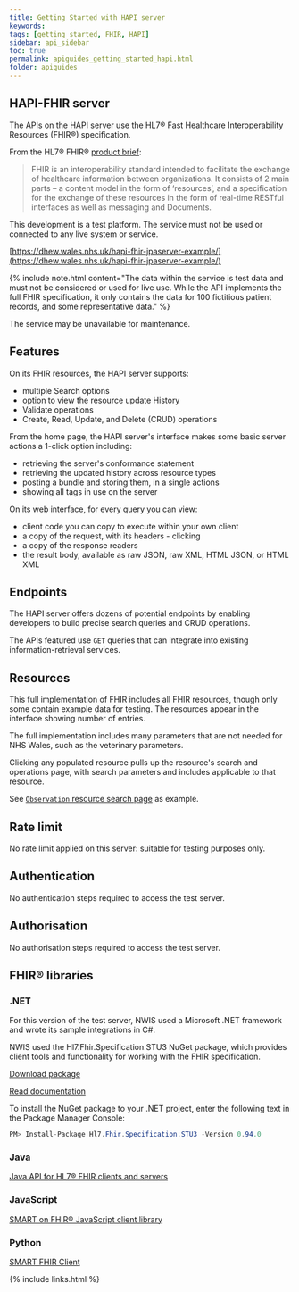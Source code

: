 ```yaml
---
title: Getting Started with HAPI server
keywords: 
tags: [getting_started, FHIR, HAPI]
sidebar: api_sidebar
toc: true
permalink: apiguides_getting_started_hapi.html
folder: apiguides
---
```


## HAPI-FHIR server

The APIs on the HAPI server use the HL7® Fast Healthcare Interoperability Resources (FHIR®) specification. 

From the HL7® FHIR® [product brief](https://www.hl7.org/implement/standards/product_brief.cfm?product_id=491):

> FHIR is an interoperability standard intended to facilitate the exchange of healthcare information between organizations. It consists of 2 main parts – a content model in the form of ‘resources’, and a specification for the exchange of these resources in the form of real-time RESTful interfaces as well as messaging and Documents.


This development is a test platform. The service must not be used or connected to any live system or service. 

[https://dhew.wales.nhs.uk/hapi-fhir-jpaserver-example/](https://dhew.wales.nhs.uk/hapi-fhir-jpaserver-example/)
 
{% include note.html content="The data within the service is test data and must not be considered or used for live use. While the API implements the full FHIR specification, it only contains the data for 100 fictitious patient records, and some representative data." %}

The service may be unavailable for maintenance.

## Features

On its FHIR resources, the HAPI server supports:

* multiple Search options
* option to view the resource update History 
* Validate operations
* Create, Read, Update, and Delete (CRUD) operations

From the home page, the HAPI server's interface makes some basic server actions a 1-click option including:

* retrieving the server's conformance statement
* retrieving the updated history across resource types
* posting a bundle and storing them, in a single actions
* showing all tags in use on the server

On its web interface, for every query you can view:

* client code you can copy to execute within your own client
* a copy of the request, with its headers - clicking 
* a copy of the response readers
* the result body, available as raw JSON, raw XML, HTML JSON, or HTML XML

## Endpoints

The HAPI server offers dozens of potential endpoints by enabling developers to build precise search queries and CRUD operations. 

The APIs featured use `GET` queries that can integrate into existing information-retrieval services. 

## Resources

This full implementation of FHIR includes all FHIR resources, though only some contain example data for testing. The resources appear in the interface showing number of entries.

The full implementation includes many parameters that are not needed for NHS Wales, such as the veterinary parameters.

Clicking any populated resource pulls up the resource's search and operations page, with search parameters and includes applicable to that resource.

See [`Observation` resource search page](https://dhew.wales.nhs.uk/hapi-fhir-jpaserver-example/resource?serverId=home&pretty=true&resource=Observation) as example. 

## Rate limit

No rate limit applied on this server: suitable for testing purposes only.

## Authentication  

No authentication steps required to access the test server.

## Authorisation

No authorisation steps required to access the test server.

## FHIR® libraries

### .NET
For this version of the test server, NWIS used a Microsoft .NET framework and wrote its sample integrations in C#. 

NWIS used the Hl7.Fhir.Specification.STU3 NuGet package, which provides client tools and functionality for working with the FHIR specification.

[Download package](http://ewoutkramer.github.io/fhir-net-api/)

[Read documentation](http://docs.simplifier.net/fhirnetapi/index.html)

To install the NuGet package to your .NET project, enter the following text in the Package Manager Console: 

````cs
PM> Install-Package Hl7.Fhir.Specification.STU3 -Version 0.94.0
````  

### Java 

[Java API for HL7® FHIR clients and servers](https://github.com/jamesagnew/hapi-fhir) 

### JavaScript

[SMART on FHIR® JavaScript client library](https://github.com/smart-on-fhir/client-js)

### Python

[SMART FHIR Client](https://github.com/smart-on-fhir/client-py)

{% include links.html %}